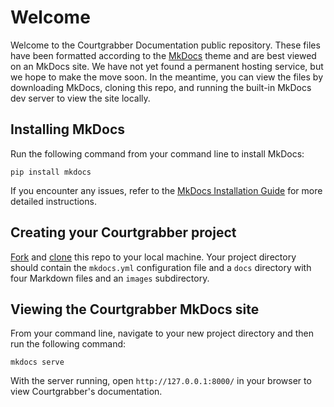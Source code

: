# Welcome 

Welcome to the Courtgrabber Documentation public repository. These files have been formatted according to the [MkDocs](https://www.mkdocs.org/) theme and are best viewed on an MkDocs site. We have not yet found a permanent hosting service, but we hope to make the move soon. In the meantime, you can view the files by downloading MkDocs, cloning this repo, and running the built-in MkDocs dev server to view the site locally.

## Installing MkDocs

Run the following command from your command line to install MkDocs:

`pip install mkdocs`

If you encounter any issues, refer to the [MkDocs Installation Guide](https://www.mkdocs.org/user-guide/installation/) for more detailed instructions.

## Creating your Courtgrabber project

[Fork](https://docs.github.com/en/get-started/quickstart/fork-a-repo) and [clone](https://docs.github.com/en/repositories/creating-and-managing-repositories/cloning-a-repository) this repo to your local machine. Your project directory should contain the `mkdocs.yml` configuration file and a `docs` directory with four Markdown files and an `images` subdirectory.

## Viewing the Courtgrabber MkDocs site

From your command line, navigate to your new project directory and then run the following command:

`mkdocs serve`

With the server running, open `http://127.0.0.1:8000/` in your browser to view Courtgrabber's documentation.
